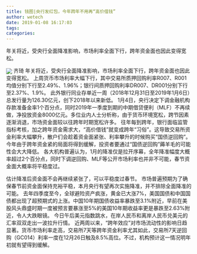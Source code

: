 ```yaml
---
title: 钱图|央行发红包，今年跨年不用再“高价借钱”
author: wetech
date: 2019-01-08 16:17:03
tags: 
categories: 
---
```

年关将近，受央行全面降准影响，市场利率全面下行，跨年资金面也因此变得宽松。
<!-- more -->
<img align="center" border="0" src="https://imgcdn.yicai.com/uppics/images/2019/01/5472216f0d5c6e4508a76fe5bb38bf33.jpg" />
齐琦
年关将近，受央行全面降准影响，市场利率全面下行，跨年资金面也因此变得宽松。
上周货币市场利率大幅下行，其中交易所质押回购利率R007、R001均值分别下行至2.49%、1.96%；银行间质押回购利率DR007、DR001分别下行至2.37%、1.9%。
此外银行同业存单近一周（2018年12月31日至2019年1月6日）总发行量为126.30亿元，创下2018年以来新低。
1月4日，央行决定下调金融机构存款准备金率1个百分点，同时2019年一季度到期的中期借贷便利（MLF）不再续做，净投放资金8000亿元。多位业内人士分析称，由于货币环境宽松，跨节因素逐渐消退，市场资金面较以往跨年时期宽松许多。
往年每到跨年，银行面临监管指标考核，加之跨年资金需求大，“高价借钱”就变成跨年“习俗”。这导致交易所资金利率大幅攀升，散户们会趁着资金面紧张、利率攀升的时候购买“国债逆回购”。
今年由于跨年资金紧的局面将得到缓解，投资者要通过“国债逆回购”薅羊毛的可能性会大大降低。
各大机构普遍认为，1月的降准仅是拉开序幕，全年降准幅度大概率超过2个百分点，同时下调逆回购、MLF等公开市场利率也并非不可能，春节资金面大概率将平稳度过。
 
 
估计降准后资金面不会再继续紧张了，可以平稳度过春节。
市场普遍预期为了确保春节前资金面保持充裕平稳，本月央行有望再次实施降准，并不排除全面降准的可能。
去年四季度至今，全球避险资产疯涨，黄金已大涨7%，美国国债和中国国债都出现了超预期式的上涨。中国10年期国债收益率暴跌至3.1%附近，早前在美股风头鼎盛时期一度被预言要暴涨至5%的美国10年期收益率更是暴跌至2.63%附近，令人大跌眼镜。
今日午后美元指数跳水，在岸人民币和离岸人民币兑美元的汇率双双走出一波拉升行情。
近两周以来，“跨年效应”对市场流动性的影响日趋显著。货币市场利率走高，交易所7天等跨年资金利率尤其如此，交易所7天逆回购（GC014）利率一度在12月26日触及8.5%高位。不过，机构预计这一情况明年初就有望得到缓解。
